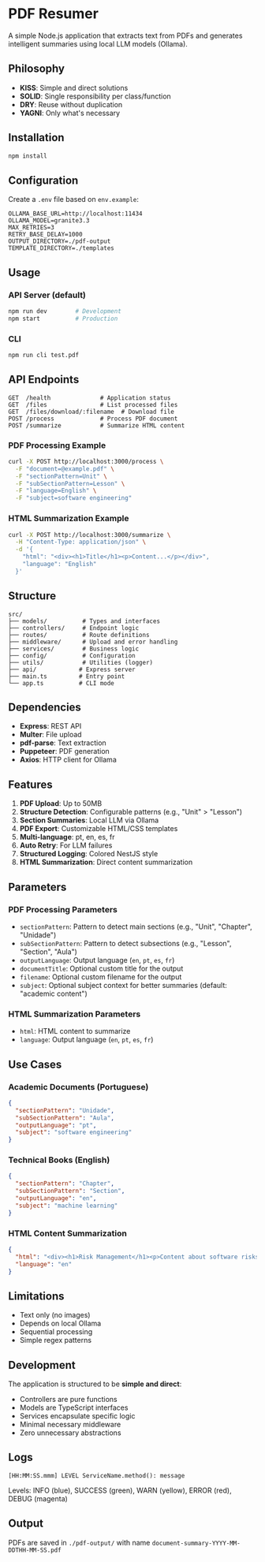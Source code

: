 # PDF Resumer

A simple Node.js application that extracts text from PDFs and generates intelligent summaries using local LLM models (Ollama).

## Philosophy

- **KISS**: Simple and direct solutions
- **SOLID**: Single responsibility per class/function
- **DRY**: Reuse without duplication
- **YAGNI**: Only what's necessary

## Installation

```bash
npm install
```

## Configuration

Create a `.env` file based on `env.example`:

```env
OLLAMA_BASE_URL=http://localhost:11434
OLLAMA_MODEL=granite3.3
MAX_RETRIES=3
RETRY_BASE_DELAY=1000
OUTPUT_DIRECTORY=./pdf-output
TEMPLATE_DIRECTORY=./templates
```

## Usage

### API Server (default)

```bash
npm run dev        # Development
npm start          # Production
```

### CLI

```bash
npm run cli test.pdf
```

## API Endpoints

```
GET  /health              # Application status
GET  /files               # List processed files
GET  /files/download/:filename  # Download file
POST /process             # Process PDF document
POST /summarize           # Summarize HTML content
```

### PDF Processing Example

```bash
curl -X POST http://localhost:3000/process \
  -F "document=@example.pdf" \
  -F "sectionPattern=Unit" \
  -F "subSectionPattern=Lesson" \
  -F "language=English" \
  -F "subject=software engineering"
```

### HTML Summarization Example

```bash
curl -X POST http://localhost:3000/summarize \
  -H "Content-Type: application/json" \
  -d '{
    "html": "<div><h1>Title</h1><p>Content...</p></div>",
    "language": "English"
  }'
```

## Structure

```
src/
├── models/          # Types and interfaces
├── controllers/     # Endpoint logic
├── routes/          # Route definitions
├── middleware/      # Upload and error handling
├── services/        # Business logic
├── config/          # Configuration
├── utils/           # Utilities (logger)
├── api/            # Express server
├── main.ts         # Entry point
└── app.ts          # CLI mode
```

## Dependencies

- **Express**: REST API
- **Multer**: File upload
- **pdf-parse**: Text extraction
- **Puppeteer**: PDF generation
- **Axios**: HTTP client for Ollama

## Features

1. **PDF Upload**: Up to 50MB
2. **Structure Detection**: Configurable patterns (e.g., "Unit" > "Lesson")
3. **Section Summaries**: Local LLM via Ollama
4. **PDF Export**: Customizable HTML/CSS templates
5. **Multi-language**: pt, en, es, fr
6. **Auto Retry**: For LLM failures
7. **Structured Logging**: Colored NestJS style
8. **HTML Summarization**: Direct content summarization

## Parameters

### PDF Processing Parameters

- `sectionPattern`: Pattern to detect main sections (e.g., "Unit", "Chapter", "Unidade")
- `subSectionPattern`: Pattern to detect subsections (e.g., "Lesson", "Section", "Aula")
- `outputLanguage`: Output language (`en`, `pt`, `es`, `fr`)
- `documentTitle`: Optional custom title for the output
- `filename`: Optional custom filename for the output
- `subject`: Optional subject context for better summaries (default: "academic content")

### HTML Summarization Parameters

- `html`: HTML content to summarize
- `language`: Output language (`en`, `pt`, `es`, `fr`)

## Use Cases

### Academic Documents (Portuguese)

```json
{
  "sectionPattern": "Unidade",
  "subSectionPattern": "Aula",
  "outputLanguage": "pt",
  "subject": "software engineering"
}
```

### Technical Books (English)

```json
{
  "sectionPattern": "Chapter",
  "subSectionPattern": "Section",
  "outputLanguage": "en",
  "subject": "machine learning"
}
```

### HTML Content Summarization

```json
{
  "html": "<div><h1>Risk Management</h1><p>Content about software risks...</p></div>",
  "language": "en"
}
```

## Limitations

- Text only (no images)
- Depends on local Ollama
- Sequential processing
- Simple regex patterns

## Development

The application is structured to be **simple and direct**:

- Controllers are pure functions
- Models are TypeScript interfaces
- Services encapsulate specific logic
- Minimal necessary middleware
- Zero unnecessary abstractions

## Logs

```
[HH:MM:SS.mmm] LEVEL ServiceName.method(): message
```

Levels: INFO (blue), SUCCESS (green), WARN (yellow), ERROR (red), DEBUG (magenta)

## Output

PDFs are saved in `./pdf-output/` with name `document-summary-YYYY-MM-DDTHH-MM-SS.pdf`
